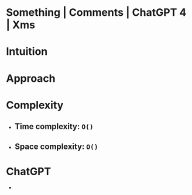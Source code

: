 # Something | Comments | ChatGPT 4 | Xms

# Intuition



# Approach



# Complexity

- Time complexity: `O()`
    -
- Space complexity: `O()`
    -

# ChatGPT

-
